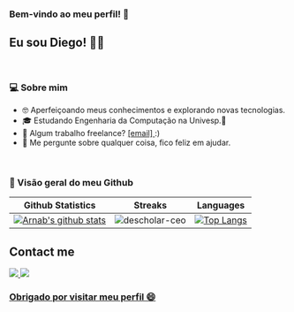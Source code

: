 ### Bem-vindo ao meu perfil! 👋

## Eu sou Diego! ✌🏻

</br>


### 💻 Sobre mim 

- 🤓 Aperfeiçoando meus conhecimentos e explorando novas tecnologias.
- 🎓 Estudando Engenharia da Computação na Univesp.🚀
- 💼 Algum trabalho freelance? <a href="mailto:sldiegoti@gmail.com"> [email] </a> :)
- 💬 Me pergunte sobre qualquer coisa, fico feliz em ajudar.

</br>



### 🧾 Visão geral do meu Github
|Github Statistics|Streaks|Languages|
|-|-|-|
|[![Arnab's github stats](https://github-readme-stats.vercel.app/api?username=SLDiego&show_icons=true&theme=dark&hide_title=true)](https://github.com/SLDiego)|![descholar-ceo](https://github-readme-streak-stats.herokuapp.com/?user=SLDiego&theme=dark)|[![Top Langs](https://github-readme-stats.vercel.app/api/top-langs/?username=SLDiego&show_icons=true&theme=dark&layout=compact&hide_title=true)](https://github.com/SLDiego)

<!--
## Languages & Frameworkss
[![HTML](https://img.shields.io/badge/HTML-855858?style=for-the-badge&logo=HTML5&logoColor=white)](https://html.com/)[![CSS](https://img.shields.io/badge/CSS-855858?style=for-the-badge&logo=CSS3&logoColor=white)](http://www.css3.com/)[![JavaScript](https://img.shields.io/badge/JavaScript-855858?style=for-the-badge&logo=javascript&logoColor=white)](http://www.ecmascript.org/)[![Python](https://img.shields.io/badge/Python-855858?style=for-the-badge&logo=python&logoColor=white)](https://www.python.org/)[![Django](https://img.shields.io/badge/Django-855858?style=for-the-badge&logo=django&logoColor=white)](https://www.djangoproject.com/)[![JUPYTER](https://img.shields.io/badge/Jupyter-855858.svg?&style=for-the-badge&logo=Jupyter&logoColor=white)](https://jupyternotebook.com/)

## Databases and Cloud
[![Sqlite](https://img.shields.io/badge/SQlite-855858?style=for-the-badge&logo=sqlite&logoColor=white)](http://www.ecmascript.org/)[![MongoDB](https://img.shields.io/badge/Mongodb-855858?style=for-the-badge&logo=mongodb&logoColor=white)](https://www.pos.org/)<img src="https://img.shields.io/badge/Netlify-855858?style=for-the-badge&logo=netlify&logoColor=white" /><img src="https://img.shields.io/badge/Heroku-855858?style=for-the-badge&logo=heroku&logoColor=white" />

## Tools
[![Linux](https://img.shields.io/badge/Linux-855858?style=for-the-badge&logo=linux&logoColor=white)](https://ubuntu.com/)[![Bash](https://img.shields.io/badge/Bash-855858?style=for-the-badge&logo=gnu-bash&logoColor=white)](https://www.gnu.org/software/bash/)[![Git](https://img.shields.io/badge/Git-855858?style=for-the-badge&logo=git&logoColor=white)](https://git-scm.com/)[![Vim](https://img.shields.io/badge/Vim-855858?style=for-the-badge&logo=vim&logoColor=white)](https://git-scm.com/)[![CodeWars](https://img.shields.io/badge/Hackthebox-855858?style=for-the-badge&logo=Hackthebox&logoColor=white)](https://www.codewars.com/users/Network404)
-->

## Contact me
<a href="mailto:sldiegoti@gmail.com"><img src="https://img.shields.io/badge/Gmail-855858?style=for-the-badge&logo=gmail&logoColor=white"></a><a href="https://instagram.com/diegosl.oficial">
<img src="https://img.shields.io/badge/Instagram-855858?style=for-the-badge&logo=instagram&logoColor=white">

<!-- </a><a href="https://www.linkedin.com/in/diego-da-silva-de-lima-1b8244143/"> <img src="https://img.shields.io/badge/LinkedIn-855858?style=for-the-badge&logo=linkedin&logoColor=white"></a>
-->

### <b> Obrigado por visitar meu perfil 😄 </b><br>






<!--
**SLDiego/SLDiego** is a ✨ _special_ ✨ repository because its `README.md` (this file) appears on your GitHub profile.

Here are some ideas to get you started:

- 🔭 I’m currently working on ...
- 🌱 I’m currently learning ...
- 👯 I’m looking to collaborate on ...
- 🤔 I’m looking for help with ...
- 💬 Ask me about ...
- 📫 How to reach me: ...
- 😄 Pronouns: ...
- ⚡ Fun fact: ...
-->



<!--
---
![GitHub stats](https://github-readme-stats.vercel.app/api?username=SLDiego&show_icons=true&hide_border=true)
![Top Langs](https://github-readme-stats.vercel.app/api/top-langs/?username=SLDiego&layout=compact&hide=Vue&custom_title=Tecnologias%20mais%20utilizadas&card_width=447)
![Top Langs](https://github-readme-stats.vercel.app/api/top-langs/?username=SLDiego&layout=compact&hide=Vue,Shell&custom_title=Tecnologias%20mais%20utilizadas&card_width=447)

---
->
